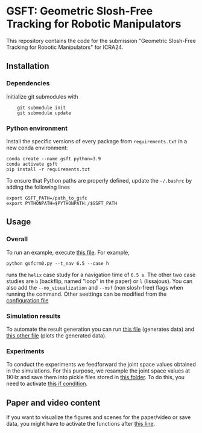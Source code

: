 # GSFT: Geometric Slosh-Free Tracking for Robotic Manipulators

This repository contains the code for the submission "Geometric Slosh-Free Tracking for Robotic Manipulators" for ICRA24.

## Installation

### Dependencies

Initialize git submodules with

```
    git submodule init
    git submodule update
```

### Python environment

Install the specific versions of every package from `requirements.txt` in a new conda environment:

```
conda create --name gsft python=3.9
conda activate gsft
pip install -r requirements.txt
```

To ensure that Python paths are properly defined, update the `~/.bashrc` by adding the following lines

```
export GSFT_PATH=/path_to_gsfc
export PYTHONPATH=$PYTHONPATH:/$GSFT_PATH
```

## Usage

### Overall

To run an example, execute [this file](gsfc/gsfcrm0.py). For example,

```
python gsfcrm0.py --t_nav 6.5 --case h
```

runs the `helix` case study for a navigation time of `6.5 s`. The other two case studies are `b` (backflip, named "loop" in the paper) or `l` (lissajous). You can also add the `--no_visualization` and `--nsf` (non slosh-free) flags when running the command. Other seettings can be modified from the [configuration file](gsfc/config.py)

### Simulation results

To automate the result generation you can run [this file](gsfc/results/generate_results.py) (generates data) and [this other file](gsfc/results/visualize_results.py) (plots the generated data).

### Experiments

To conduct the experiments we feedforward the joint space values obtained in the simulations. For this purpose, we resample the joint space values at 1KHz and save them into pickle files stored in [this folder](gsfc/xperiments/data). To do this, you need to activate [this if condition](gsfc/gsfcrm0.py#L1060).

## Paper and video content

If you want to visualize the figures and scenes for the paper/video or save data, you might have to activate the functions after [this line](gsfc/gsfcrm0.py#L1046).
